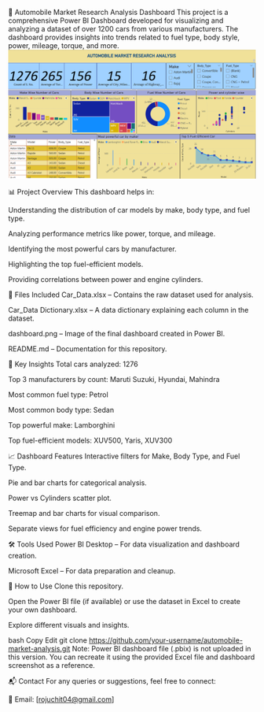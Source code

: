 🚗 Automobile Market Research Analysis Dashboard
This project is a comprehensive Power BI Dashboard developed for visualizing and analyzing a dataset of over 1200 cars from various manufacturers. The dashboard provides insights into trends related to fuel type, body style, power, mileage, torque, and more.
![image](dashboard.png)

📊 Project Overview
This dashboard helps in:

Understanding the distribution of car models by make, body type, and fuel type.

Analyzing performance metrics like power, torque, and mileage.

Identifying the most powerful cars by manufacturer.

Highlighting the top fuel-efficient models.

Providing correlations between power and engine cylinders.

📁 Files Included
Car_Data.xlsx – Contains the raw dataset used for analysis.

Car_Data Dictionary.xlsx – A data dictionary explaining each column in the dataset.

dashboard.png – Image of the final dashboard created in Power BI.

README.md – Documentation for this repository.

📌 Key Insights
Total cars analyzed: 1276

Top 3 manufacturers by count: Maruti Suzuki, Hyundai, Mahindra

Most common fuel type: Petrol

Most common body type: Sedan

Top powerful make: Lamborghini

Top fuel-efficient models: XUV500, Yaris, XUV300

📈 Dashboard Features
Interactive filters for Make, Body Type, and Fuel Type.

Pie and bar charts for categorical analysis.

Power vs Cylinders scatter plot.

Treemap and bar charts for visual comparison.

Separate views for fuel efficiency and engine power trends.

🛠 Tools Used
Power BI Desktop – For data visualization and dashboard creation.

Microsoft Excel – For data preparation and cleanup.

🧠 How to Use
Clone this repository.

Open the Power BI file (if available) or use the dataset in Excel to create your own dashboard.

Explore different visuals and insights.

bash
Copy
Edit
git clone https://github.com/your-username/automobile-market-analysis.git
Note: Power BI dashboard file (.pbix) is not uploaded in this version. You can recreate it using the provided Excel file and dashboard screenshot as a reference.

📬 Contact
For any queries or suggestions, feel free to connect:

📧 Email: [rojuchit04@gmail.com]



